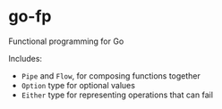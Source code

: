 # go-fp

Functional programming for Go

Includes:

- `Pipe` and `Flow`, for composing functions together
- `Option` type for optional values
- `Either` type for representing operations that can fail
